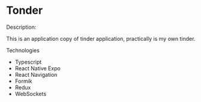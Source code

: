 # Tonder

Description: 

This is an application copy of tinder application, practically is my own tinder.

Technologies
- Typescript
- React Native Expo
- React Navigation
- Formik
- Redux
- WebSockets

